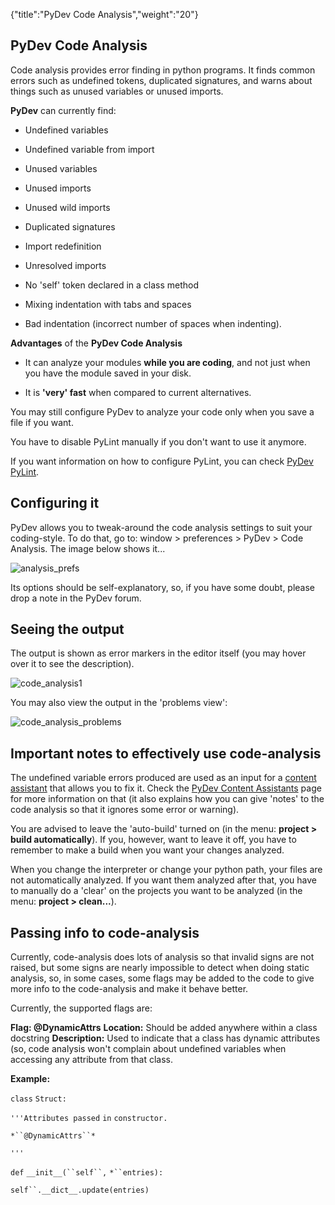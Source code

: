{"title":"PyDev Code Analysis","weight":"20"}

## PyDev Code Analysis

Code analysis provides error finding in python programs. It finds common errors such as undefined tokens, duplicated signatures, and warns about things such as unused variables or unused imports.

**PyDev** can currently find:

* Undefined variables

* Undefined variable from import

* Unused variables

* Unused imports

* Unused wild imports

* Duplicated signatures

* Import redefinition

* Unresolved imports

* No 'self' token declared in a class method

* Mixing indentation with tabs and spaces

* Bad indentation (incorrect number of spaces when indenting).

**Advantages** of the **PyDev Code Analysis**

* It can analyze your modules **while you are coding**, and not just when you have the module saved in your disk.

* It is **'very' fast** when compared to current alternatives.

You may still configure PyDev to analyze your code only when you save a file if you want.

You have to disable PyLint manually if you don't want to use it anymore.

If you want information on how to configure PyLint, you can check [PyDev PyLint](/docs/appc/Axway_Appcelerator_Studio/Axway_Appcelerator_Studio_Guide/Web_Development/Python_Development/PyDev_Features/PyDev_PyLint/).

## Configuring it

PyDev allows you to tweak-around the code analysis settings to suit your coding-style. To do that, go to: window > preferences > PyDev > Code Analysis. The image below shows it...

![analysis_prefs](/Images/appc/pydev.org/images/codeanalysis/analysis_prefs.png)

Its options should be self-explanatory, so, if you have some doubt, please drop a note in the PyDev forum.

## Seeing the output

The output is shown as error markers in the editor itself (you may hover over it to see the description).

![code_analysis1](/Images/appc/pydev.org/images/codeanalysis/code_analysis1.png)

You may also view the output in the 'problems view':

![code_analysis_problems](/Images/appc/pydev.org/images/codeanalysis/code_analysis_problems.png)

## Important notes to effectively use code-analysis

The undefined variable errors produced are used as an input for a [content assistant](/docs/appc/Axway_Appcelerator_Studio/Axway_Appcelerator_Studio_Guide/Web_Development/Python_Development/PyDev_Features/PyDev_Content_Assistants/) that allows you to fix it. Check the [PyDev Content Assistants](/docs/appc/Axway_Appcelerator_Studio/Axway_Appcelerator_Studio_Guide/Web_Development/Python_Development/PyDev_Features/PyDev_Content_Assistants/) page for more information on that (it also explains how you can give 'notes' to the code analysis so that it ignores some error or warning).

You are advised to leave the 'auto-build' turned on (in the menu: **project > build automatically**). If you, however, want to leave it off, you have to remember to make a build when you want your changes analyzed.

When you change the interpreter or change your python path, your files are not automatically analyzed. If you want them analyzed after that, you have to manually do a 'clear' on the projects you want to be analyzed (in the menu: **project > clean...**).

## Passing info to code-analysis

Currently, code-analysis does lots of analysis so that invalid signs are not raised, but some signs are nearly impossible to detect when doing static analysis, so, in some cases, some flags may be added to the code to give more info to the code-analysis and make it behave better.

Currently, the supported flags are:

**Flag: @DynamicAttrs**
**Location:** Should be added anywhere within a class docstring
**Description:** Used to indicate that a class has dynamic attributes (so, code analysis won't complain about undefined variables when accessing any attribute from that class.

**Example:**

`class` `Struct:`

`'''Attributes passed` `in` `constructor.`

`*``@DynamicAttrs``*`

`'''`

`def` `__init__(``self``,` `*``entries):`

`self``.__dict__.update(entries)`
